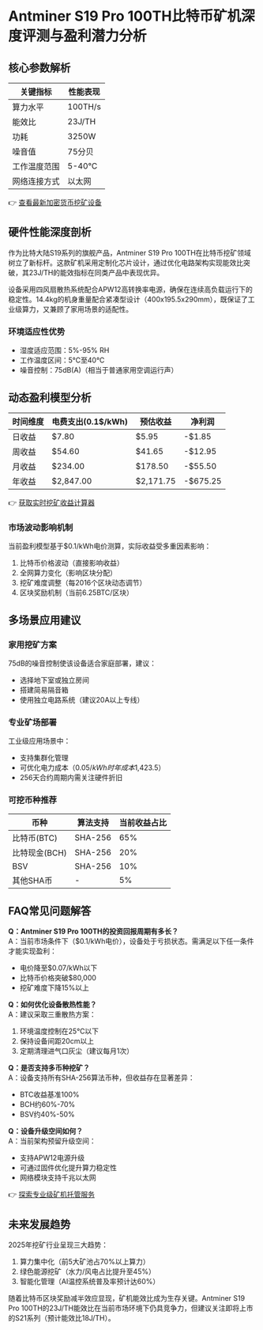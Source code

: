 # Antminer S19 Pro 100TH比特币矿机深度评测与盈利潜力分析

## 核心参数解析

| 关键指标          | 性能表现               |
|-------------------|----------------------|
| 算力水平          | 100TH/s              |
| 能效比            | 23J/TH               |
| 功耗              | 3250W                |
| 噪音值            | 75分贝               |
| 工作温度范围      | 5-40℃               |
| 网络连接方式      | 以太网               |

👉 [查看最新加密货币挖矿设备](https://bit.ly/okx_welcome)

## 硬件性能深度剖析

作为比特大陆S19系列的旗舰产品，Antminer S19 Pro 100TH在比特币挖矿领域树立了新标杆。这款矿机采用定制化芯片设计，通过优化电路架构实现能效比突破，其23J/TH的能效指标在同类产品中表现优异。

设备采用四风扇散热系统配合APW12高转换率电源，确保在连续高负载运行下的稳定性。14.4kg的机身重量配合紧凑型设计（400x195.5x290mm），既保证了工业级算力，又兼顾了家用场景的适配性。

### 环境适应性优势
- 湿度适应范围：5%-95% RH
- 工作温度区间：5℃至40℃
- 噪音控制：75dB(A)（相当于普通家用空调运行声）

## 动态盈利模型分析

| 时间维度   | 电费支出(0.1$/kWh) | 预估收益 | 净利润   |
|------------|---------------------|----------|----------|
| 日收益     | $7.80               | $5.95    | -$1.85   |
| 周收益     | $54.60              | $41.65   | -$12.95  |
| 月收益     | $234.00             | $178.50  | -$55.50  |
| 年收益     | $2,847.00           | $2,171.75| -$675.25 |

👉 [获取实时挖矿收益计算器](https://bit.ly/okx_welcome)

### 市场波动影响机制
当前盈利模型基于$0.1/kWh电价测算，实际收益受多重因素影响：
1. 比特币价格波动（直接影响收益）
2. 全网算力变化（影响区块分配）
3. 挖矿难度调整（每2016个区块动态调节）
4. 区块奖励机制（当前6.25BTC/区块）

## 多场景应用建议

### 家用挖矿方案
75dB的噪音控制使该设备适合家庭部署，建议：
- 选择地下室或独立房间
- 搭建简易隔音箱
- 使用独立电路系统（建议20A以上专线）

### 专业矿场部署
工业级应用场景中：
- 支持集群化管理
- 可优化电力成本（$0.05/kWh时年成本$1,423.5）
- 256天合约周期内需关注硬件折旧

### 可挖币种推荐
| 币种        | 算法支持 | 当前收益占比 |
|-------------|----------|--------------|
| 比特币(BTC) | SHA-256  | 65%          |
| 比特现金(BCH)| SHA-256  | 20%          |
| BSV         | SHA-256  | 10%          |
| 其他SHA币   | -        | 5%           |

## FAQ常见问题解答

**Q：Antminer S19 Pro 100TH的投资回报周期有多长？**  
A：当前市场条件下（$0.1/kWh电价），设备处于亏损状态。需满足以下任一条件才能实现盈利：  
- 电价降至$0.07/kWh以下  
- 比特币价格突破$80,000  
- 挖矿难度下降15%以上

**Q：如何优化设备散热性能？**  
A：建议采取三重散热方案：  
1. 环境温度控制在25℃以下  
2. 保持设备间距20cm以上  
3. 定期清理进气口灰尘（建议每月1次）

**Q：是否支持多币种挖矿？**  
A：设备支持所有SHA-256算法币种，但收益存在显著差异：  
- BTC收益基准100%  
- BCH约60%-70%  
- BSV约40%-50%

**Q：设备升级空间如何？**  
A：当前架构预留升级空间：  
- 支持APW12电源升级  
- 可通过固件优化提升算力稳定性  
- 网络模块支持千兆以太网

👉 [探索专业级矿机托管服务](https://bit.ly/okx_welcome)

## 未来发展趋势

2025年挖矿行业呈现三大趋势：
1. 算力集中化（前5大矿池占70%以上算力）
2. 绿色能源挖矿（水力/风电占比提升至45%）
3. 智能化管理（AI温控系统普及率预计达60%）

随着比特币区块奖励减半效应显现，矿机能效比成为生存关键。Antminer S19 Pro 100TH的23J/TH能效比在当前市场环境下仍具竞争力，但建议关注即将上市的S21系列（预计能效比18J/TH）。